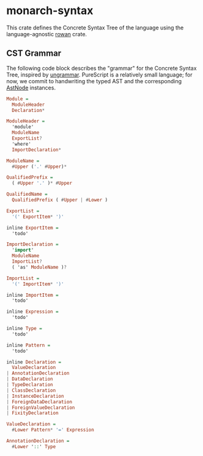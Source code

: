 # monarch-syntax
This crate defines the Concrete Syntax Tree of the language using the language-agnostic [rowan](https://crates.io/crates/rowan) crate.

## CST Grammar

The following code block describes the "grammar" for the Concrete Syntax Tree, inspired by [ungrammar](https://rust-analyzer.github.io/blog/2020/10/24/introducing-ungrammar.html). PureScript is a relatively small language; for now, we commit to handwriting the typed AST and the corresponding [AstNode](https://docs.rs/rowan/latest/rowan/ast/trait.AstNode.html) instances.

```hs
Module =
  ModuleHeader
  Declaration*

ModuleHeader =
  'module'
  ModuleName
  ExportList?
  'where'
  ImportDeclaration*

ModuleName =
  #Upper ('.' #Upper)*

QualifiedPrefix =
  ( #Upper '.' )* #Upper

QualifiedName =
  QualifiedPrefix ( #Upper | #Lower )

ExportList =
  '(' ExportItem* ')'

inline ExportItem =
  'todo'

ImportDeclaration =
  'import'
  ModuleName
  ImportList?
  ( 'as' ModuleName )?

ImportList =
  '(' ImportItem* ')'

inline ImportItem =
  'todo'

inline Expression =
  'todo'

inline Type =
  'todo'

inline Pattern =
  'todo'

inline Declaration = 
  ValueDeclaration
| AnnotationDeclaration
| DataDeclaration
| TypeDeclaration
| ClassDeclaration
| InstanceDeclaration
| ForeignDataDeclaration
| ForeignValueDeclaration
| FixityDeclaration

ValueDeclaration =
  #Lower Pattern* '=' Expression

AnnotationDeclaration =
  #Lower '::' Type
```
